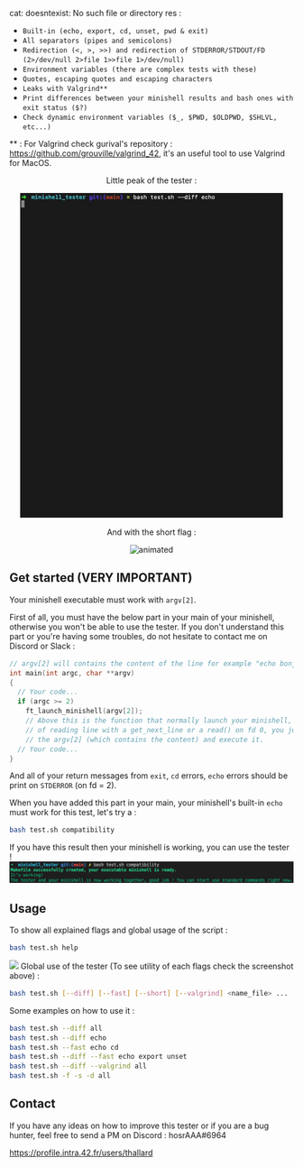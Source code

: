 cat: doesntexist: No such file or directory
res :
- ``Built-in (echo, export, cd, unset, pwd & exit)``
- ``All separators (pipes and semicolons)``
- ``Redirection (<, >, >>) and redirection of STDERROR/STDOUT/FD (2>/dev/null 2>file 1>>file 1>/dev/null)``
- ``Environment variables (there are complex tests with these)``
- ``Quotes, escaping quotes and escaping characters``
- ``Leaks with Valgrind**``
- ``Print differences between your minishell results and bash ones with exit status ($?)``
- ``Check dynamic environment variables ($_, $PWD, $OLDPWD, $SHLVL, etc...)``

** : For Valgrind check gurival's repository : https://github.com/grouville/valgrind_42, it's an useful tool to use Valgrind for MacOS.
<p align="center">Little peak of the tester :</p>
<p align="center">
  <img src="tmp/preview.gif" alt="animated" />
</p>
<p align="center">And with the short flag :</p>
<p align="center">
    <img src="https://i.gyazo.com/329fd26a0abc17e26f308aaa77a1d78f.gif" alt="animated" />
</p>

## Get started (VERY IMPORTANT)
Your minishell executable must work with ``argv[2]``.

First of all, you must have the below part in your main of your minishell, otherwise you won't be able to use the tester.
If you don't understand this part or you're having some troubles, do not hesitate to contact me on Discord or Slack :
```cpp
// argv[2] will contains the content of the line for example "echo bonjour ; ls -la" 
int main(int argc, char **argv)
{
  // Your code...
  if (argc >= 2)
    ft_launch_minishell(argv[2]);
    // Above this is the function that normally launch your minishell, instead 
    // of reading line with a get_next_line or a read() on fd 0, you just have to get
    // the argv[2] (which contains the content) and execute it.
  // Your code...
}
```
And all of your return messages from ``exit``, ``cd`` errors, ``echo`` errors should be print on ``STDERROR`` (on fd = 2).


When you have added this part in your main, your minishell's built-in ``echo`` must work for this test, let's try a :
```bash
bash test.sh compatibility
```
If you have this result then your minishell is working, you can use the tester !
![](tmp/compatibility.png)
## Usage

To show all explained flags and global usage of the script :
```bash
bash test.sh help 
```
![](https://i.gyazo.com/8a8633c2e7ea7ebf9370f156eda45ab7.png)
Global use of the tester (To see utility of each flags check the screenshot above) :
```bash
bash test.sh [--diff] [--fast] [--short] [--valgrind] <name_file> ...
```
Some examples on how to use it :
```bash
bash test.sh --diff all
bash test.sh --diff echo 
bash test.sh --fast echo cd
bash test.sh --diff --fast echo export unset
bash test.sh --diff --valgrind all
bash test.sh -f -s -d all

```

## Contact
If you have any ideas on how to improve this tester or if you are a bug hunter, feel free to send a PM on Discord : hosrAAA#6964

https://profile.intra.42.fr/users/thallard
